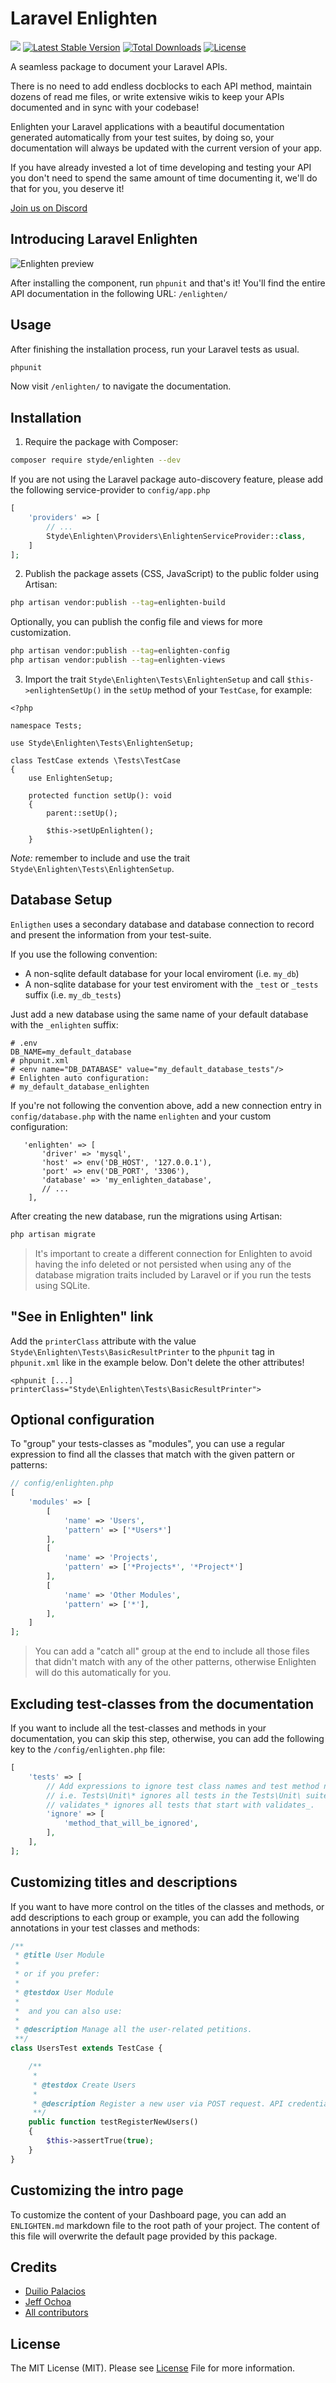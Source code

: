 # Laravel Enlighten

![](https://github.com/StydeNet/enlighten/workflows/run-tests/badge.svg)
[![Latest Stable Version](https://poser.pugx.org/styde/enlighten/v)](//packagist.org/packages/styde/enlighten) [![Total Downloads](https://poser.pugx.org/styde/enlighten/downloads)](//packagist.org/packages/styde/enlighten) [![License](https://poser.pugx.org/styde/enlighten/license)](//packagist.org/packages/styde/enlighten)

A seamless package to document your Laravel APIs.

There is no need to add endless docblocks to each API method, maintain dozens of read   me files, or write extensive wikis to keep your APIs documented and in sync with your codebase!

Enlighten your Laravel applications with a beautiful documentation generated automatically from your test suites, by doing so, your documentation will always be updated with the current version of your app.

If you have already invested a lot of time developing and testing your API you don't need to spend the same amount of time documenting it, we'll do that for you, you deserve it!
 
[Join us on Discord](https://discord.gg/hNCV6p)

## Introducing Laravel Enlighten

![Enlighten preview](./preview.png "Enlighten Dashboard preview")

After installing the component, run `phpunit` and that's it! You'll find the entire API documentation in the following URL: `/enlighten/`

## Usage
After finishing the installation process, run your Laravel tests as usual.

```bash
phpunit
```

Now visit `/enlighten/` to navigate the documentation.

## Installation

1. Require the package with Composer:

```bash
composer require styde/enlighten --dev
```

If you are not using the Laravel package auto-discovery feature, please add the following service-provider to `config/app.php`

```php
[
    'providers' => [
        // ...
        Styde\Enlighten\Providers\EnlightenServiceProvider::class,
    ]
];
```

2. Publish the package assets (CSS, JavaScript) to the public folder using Artisan:

```bash
php artisan vendor:publish --tag=enlighten-build
```

Optionally, you can publish the config file and views for more customization.

```bash
php artisan vendor:publish --tag=enlighten-config
php artisan vendor:publish --tag=enlighten-views
```

3. Import the trait `Styde\Enlighten\Tests\EnlightenSetup` and call `$this->enlightenSetUp()` in the `setUp` method of your `TestCase`, for example:

```
<?php

namespace Tests;

use Styde\Enlighten\Tests\EnlightenSetup;

class TestCase extends \Tests\TestCase
{
    use EnlightenSetup;

    protected function setUp(): void
    {
        parent::setUp();

        $this->setUpEnlighten();
    }
```

*Note:* remember to include and use the trait `Styde\Enlighten\Tests\EnlightenSetup`.

## Database Setup
`Enligthen` uses a secondary database and database connection to record and present the information from your test-suite.

If you use the following convention: 

* A non-sqlite default database for your local enviroment (i.e. `my_db`)
* A non-sqlite database for your test enviroment with the `_test` or `_tests` suffix (i.e. `my_db_tests`) 

Just add a new database using the same name of your default database with the `_enlighten` suffix:

```text
# .env
DB_NAME=my_default_database
# phpunit.xml
# <env name="DB_DATABASE" value="my_default_database_tests"/>
# Enlighten auto configuration:
# my_default_database_enlighten
```

If you're not following the convention above, add a new connection entry in `config/database.php` with the name `enlighten` and your custom configuration:

```
   'enlighten' => [
       'driver' => 'mysql',
       'host' => env('DB_HOST', '127.0.0.1'),
       'port' => env('DB_PORT', '3306'),
       'database' => 'my_enlighten_database',
       // ...
    ],
```

After creating the new database, run the migrations using Artisan:

```bash
php artisan migrate
```

> It's important to create a different connection for Enlighten to avoid having the info deleted or not persisted when
> using any of the database migration traits included by Laravel or if you run the tests using SQLite.

## "See in Enlighten" link

Add the `printerClass` attribute with the value `Styde\Enlighten\Tests\BasicResultPrinter` to the `phpunit` tag in `phpunit.xml` like in the example below. Don't delete the other attributes!

```
<phpunit [...] printerClass="Styde\Enlighten\Tests\BasicResultPrinter">
```

## Optional configuration
To "group" your tests-classes as "modules", you can use a regular expression to find all the classes that match with the given pattern or patterns:

```php
// config/enlighten.php
[
    'modules' => [
        [
            'name' => 'Users',
            'pattern' => ['*Users*']
        ],
        [
            'name' => 'Projects',
            'pattern' => ['*Projects*', '*Project*']
        ],
        [
            'name' => 'Other Modules',
            'pattern' => ['*'],
        ],
    ]
];
```

> You can add a "catch all" group at the end to include all those files that didn't match with any of the other patterns, otherwise Enlighten will do this automatically for you.

## Excluding test-classes from the documentation
If you want to include all the test-classes and methods in your documentation, you can skip this step, otherwise, you can add the following key to the `/config/enlighten.php` file:

```php
[
    'tests' => [
        // Add expressions to ignore test class names and test method names.
        // i.e. Tests\Unit\* ignores all tests in the Tests\Unit\ suite,
        // validates_* ignores all tests that start with validates_.
        'ignore' => [
            'method_that_will_be_ignored',
        ],
    ],
];
```

## Customizing titles and descriptions
If you want to have more control on the titles of the classes and methods, or add descriptions to each group or example, you can add the following annotations in your test classes and methods:

```php
/**
 * @title User Module
 *
 * or if you prefer:
 *
 * @testdox User Module
 *
 *  and you can also use:
 *
 * @description Manage all the user-related petitions.
 **/
class UsersTest extends TestCase {

    /**
     *
     * @testdox Create Users
     *
     * @description Register a new user via POST request. API credentials must be provided.
     **/
    public function testRegisterNewUsers()
    {
        $this->assertTrue(true);
    }
}
```

## Customizing the intro page

To customize the content of your Dashboard page, you can add an `ENLIGHTEN.md` markdown file to the root path of your project.
The content of this file will overwrite the default page provided by this package.

## Credits
- [Duilio Palacios](https://twitter.com/sileence)
- [Jeff Ochoa](https://twitter.com/jeffer_8a)
- [All contributors](https://github.com/StydeNet/enlighten/graphs/contributors)

## License
The MIT License (MIT). Please see [License](https://github.com/styde/enlighten/blob/master/LICENSE.md) File for more information.
